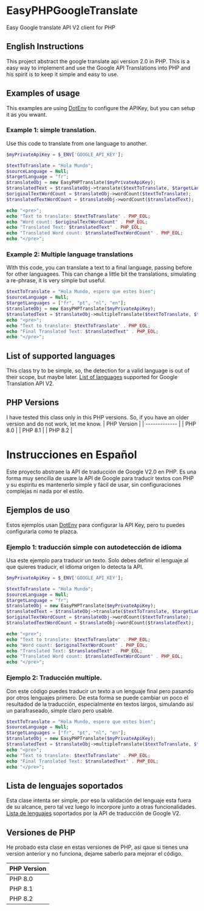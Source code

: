 # EasyPHPGoogleTranslate
Easy Google translate API V2 client for PHP

## English Instructions
This project abstract the google translate api version 2.0 in PHP. 
This is a easy way to implement and use the Google API Translations into PHP and his spirit is to keep it simple and easy to use.

## Examples of usage
This examples are using [DotEnv](https://github.com/vlucas/phpdotenv) to configure the APIKey, but you can setup it as you wwant.

### Example 1: simple translation.
Use this code to translate from one language to another.

```php
$myPrivateApiKey = $_ENV['GOOGLE_API_KEY'];

$textToTranslate = "Hola Mundo";
$sourceLanguage = Null;
$targetLanguage = "fr";
$translateObj = new EasyPHPTranslate($myPrivateApiKey);
$translatedText = $translateObj->translate($textToTranslate, $targetLanguage);
$originalTextWordCount = $translateObj->wordCount($textToTranslate);
$translatedTextWordCount = $translateObj->wordCount($translatedText);

echo "<pre>";
echo "Text to translate: $textToTranslate" . PHP_EOL;
echo "Word count: $originalTextWordCount" . PHP_EOL;
echo "Translated Text: $translatedText" . PHP_EOL;
echo "Translated Word count: $translatedTextWordCount" . PHP_EOL;
echo "</pre>";
```

### Example 2: Multiple language translations
With this code, you can translate a text to a final language, passing before for other languagees. This can change a little bit the translations, simulating a re-phrase, it is very simple but useful.

```php
$textToTranslate = "Hola Mundo, espero que estes bien";
$sourceLanguage = Null;
$targetLanguages = ["fr", "pt", "nl", "en"];
$translateObj = new EasyPHPTranslate($myPrivateApiKey);
$translatedText = $translateObj->multipleTranslate($textToTranslate, $targetLanguages);
echo "<pre>";
echo "Text to translate: $textToTranslate" . PHP_EOL;
echo "Final Translated Text: $translatedText" . PHP_EOL;
echo "</pre>";
```
## List of supported languages
This class try to be simple, so, the detection for a valid language is out of their scope, but maybe later.
[List of languages](https://cloud.google.com/translate/docs/languages) supported for Google Translation API V2. 

## PHP Versions
I have tested this class only in this PHP versions. So, if you have an older version and do not work, let me know.
| PHP Version |
| ------------- |
| PHP 8.0 | 
| PHP 8.1 |
| PHP 8.2 |

# Instrucciones en Español
Este proyecto abstraee la API de traducción de Google V2.0 en PHP.
Es una forma muy sencilla de usare la API de Google para traducir textos con PHP y su espiritu es mantenerlo simple y fácil de usar, sin configuraciones complejas ni nada por el estilo.

## Ejemplos de uso

Estos ejemplos usan [DotEnv](https://github.com/vlucas/phpdotenv) para configurar la API Key, pero tu puedes configurarla como te plazca.

### Ejemplo 1: traducción simple con autodetección de idioma
Usa este ejemplo para traducir un texto. Solo debes definir el lenguaje al que quieres traducir, el idioma origen lo detecta la API.

```php
$myPrivateApiKey = $_ENV['GOOGLE_API_KEY'];

$textToTranslate = "Hola Mundo";
$sourceLanguage = Null;
$targetLanguage = "fr";
$translateObj = new EasyPHPTranslate($myPrivateApiKey);
$translatedText = $translateObj->translate($textToTranslate, $targetLanguage);
$originalTextWordCount = $translateObj->wordCount($textToTranslate);
$translatedTextWordCount = $translateObj->wordCount($translatedText);

echo "<pre>";
echo "Text to translate: $textToTranslate" . PHP_EOL;
echo "Word count: $originalTextWordCount" . PHP_EOL;
echo "Translated Text: $translatedText" . PHP_EOL;
echo "Translated Word count: $translatedTextWordCount" . PHP_EOL;
echo "</pre>";
```

### Ejemplo 2: Traducción multiple.
Con este código puedes traducir un texto a un lenguaje final pero pasando por otros lenguajes primero. De esta forma se puede cambiar un poco el resultadod de la traducción, especialmente en textos largos, simulando asi un parafraseado, simple claro pero usable.

```php
$textToTranslate = "Hola Mundo, espero que estes bien";
$sourceLanguage = Null;
$targetLanguages = ["fr", "pt", "nl", "en"];
$translateObj = new EasyPHPTranslate($myPrivateApiKey);
$translatedText = $translateObj->multipleTranslate($textToTranslate, $targetLanguages);
echo "<pre>";
echo "Text to translate: $textToTranslate" . PHP_EOL;
echo "Final Translated Text: $translatedText" . PHP_EOL;
echo "</pre>";
```
## Lista de lenguajes soportados
Esta clase intenta ser simple, por eso la validación del lenguaje esta fuera de su alcance, pero tal vez luego lo incorpore junto a otras funcionalidades.
[Lista de lenguajes](https://cloud.google.com/translate/docs/languages) soportados por la API de traducción de Google V2. 

## Versiones de PHP
He probado esta clase en estas versiones de PHP, asi qaue si tienes una version anterior y no funciona, dejame saberlo para mejorar el código.

| PHP Version |
| ------------- |
| PHP 8.0 | 
| PHP 8.1 |
| PHP 8.2 |
